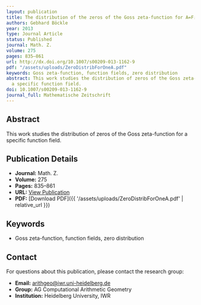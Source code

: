 ```yaml
---
layout: publication
title: The distribution of the zeros of the Goss zeta-function for A=F₂[x,y]/(y²+y+x³+x+1)
authors: Gebhard Böckle
year: 2013
type: Journal Article
status: Published
journal: Math. Z.
volume: 275
pages: 835–861
url: http://dx.doi.org/10.1007/s00209-013-1162-9
pdf: "/assets/uploads/ZeroDistribForOneA.pdf"
keywords: Goss zeta-function, function fields, zero distribution
abstract: This work studies the distribution of zeros of the Goss zeta-function for
  a specific function field.
doi: 10.1007/s00209-013-1162-9
journal_full: Mathematische Zeitschrift
---
```

## Abstract

This work studies the distribution of zeros of the Goss zeta-function for a specific function field.

## Publication Details

- **Journal:** Math. Z.
- **Volume:** 275
- **Pages:** 835–861
- **URL:** [View Publication](http://dx.doi.org/10.1007/s00209-013-1162-9)
- **PDF:** [Download PDF]({{ '/assets/uploads/ZeroDistribForOneA.pdf' | relative_url }})

## Keywords

- Goss zeta-function, function fields, zero distribution


## Contact

For questions about this publication, please contact the research group:
- **Email:** arithgeo@iwr.uni-heidelberg.de
- **Group:** AG Computational Arithmetic Geometry
- **Institution:** Heidelberg University, IWR